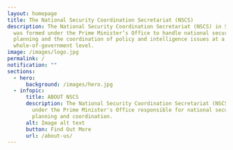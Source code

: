 ```yaml
---
layout: homepage
title: The National Security Coordination Secretariat (NSCS)
description: The National Security Coordination Secretariat (NSCS) in Singapore
  was formed under the Prime Minister’s Office to handle national security
  planning and the coordination of policy and intelligence issues at a
  whole-of-government level.
image: /images/logo.jpg
permalink: /
notification: ""
sections:
  - hero:
      background: /images/hero.jpg
  - infopic:
      title: ABOUT NSCS
      description: The National Security Coordination Secretariat (NSCS) is a unit
        under the Prime Minister's Office responsible for national security
        planning and coordination.
      alt: Image alt text
      button: Find Out More
      url: /about-us/
---
```

